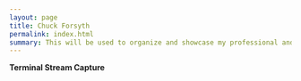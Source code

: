 ```yaml
---
layout: page
title: Chuck Forsyth
permalink: index.html
summary: This will be used to organize and showcase my professional and personal projects. 
---
```




**Terminal Stream Capture**
<script src="https://asciinema.org/a/OQsmfBsSPNckfKyNwecBGvzA5.js" id="asciicast-OQsmfBsSPNckfKyNwecBGvzA5" async data-autoplay="false" data-size="small" data-speed="5"></script>

